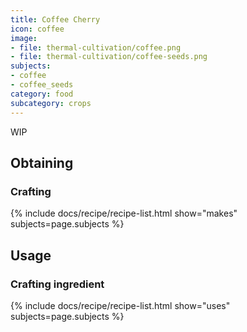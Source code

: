 ```yaml
---
title: Coffee Cherry
icon: coffee
image:
- file: thermal-cultivation/coffee.png
- file: thermal-cultivation/coffee-seeds.png
subjects: 
- coffee
- coffee_seeds
category: food
subcategory: crops
---
```


WIP

Obtaining
---------

### Crafting
{% include docs/recipe/recipe-list.html show="makes" subjects=page.subjects %}

Usage
-----

### Crafting ingredient
{% include docs/recipe/recipe-list.html show="uses" subjects=page.subjects %}